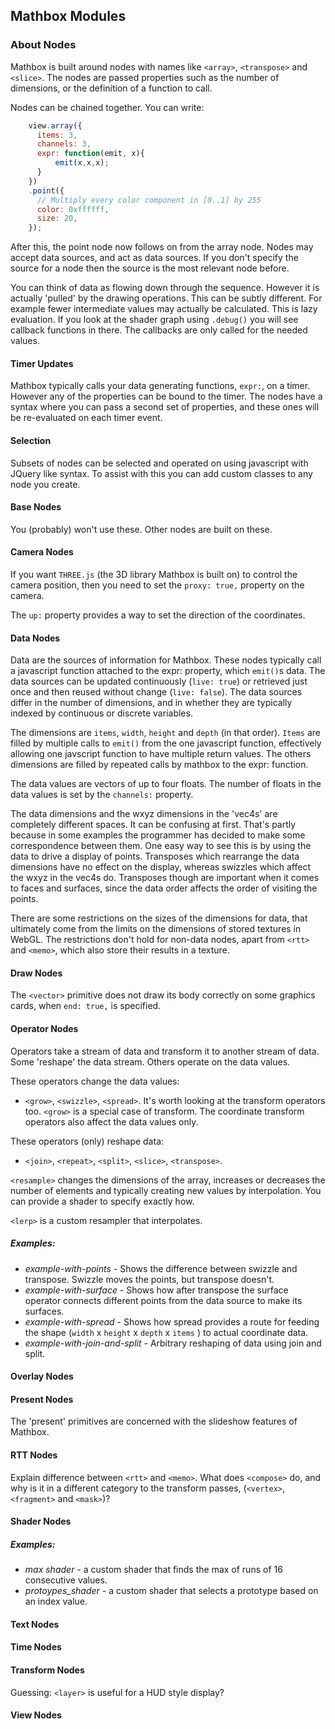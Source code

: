 ## Mathbox Modules


### About Nodes

Mathbox is built around nodes with names like `<array>`, `<transpose>` and `<slice>`.  The nodes are passed properties such as the number of dimensions, or the definition of a function to call.

Nodes can be chained together.  You can write:

```javascript
    view.array({
      items: 3,
      channels: 3,
      expr: function(emit, x){
          emit(x,x,x);
      }
    })
    .point({
      // Multiply every color component in [0..1] by 255
      color: 0xffffff,
      size: 20,
    });
```

After this, the point node now follows on from the array node.  Nodes may accept data sources, and act as data sources.  If you don't specify the source for a node then the source is the most relevant node before.

You can think of data as flowing down through the sequence.  However it is actually 'pulled' by the drawing operations.  This can be subtly different.  For example fewer intermediate values may actually be calculated.  This is lazy evaluation.  If you look at the shader graph using `.debug()` you will see callback functions in there.  The callbacks are only called for the needed values.

#### Timer Updates

Mathbox typically calls your data generating functions, `expr:`, on a timer.  However any of the properties can be bound to the timer.  The nodes have a syntax where you can pass a second set of properties, and these ones will be re-evaluated on each timer event.

#### Selection

Subsets of nodes can be selected and operated on using javascript with JQuery like syntax.  To assist with this you can add custom classes to any node you create.


#### Base Nodes

You (probably) won't use these.  Other nodes are built on these.


#### Camera Nodes

If you want `THREE.js` (the 3D library Mathbox is built on) to control the camera position, then you need to set the `proxy: true,` property on the camera.

The `up:` property provides a way to set the direction of the coordinates.  


#### Data Nodes

Data are the sources of information for Mathbox.  These nodes typically call a javascript function attached to the expr: property, which `emit()`s data.  The data sources can be updated continuously (`live: true`) or retrieved just once and then reused without change (`live: false`).  The data sources differ in the number of dimensions, and in whether they are typically indexed by continuous or discrete variables.

The dimensions are `items`, `width`, `height` and `depth`  (in that order).  `Items` are filled by multiple calls to `emit()` from the one javascript function, effectively allowing one javscript function to have multiple return values.  The others dimensions are filled by repeated calls by mathbox to the expr: function.  

The data values are vectors of up to four floats.  The number of floats in the data values is set by the `channels:` property. 

The data dimensions and the wxyz dimensions in the 'vec4s' are completely different spaces.  It can be confusing at first.  That's partly because in some examples the programmer has decided to make some correspondence between them.  One easy way to see this is by using the data to drive a display of points.  Transposes which rearrange the data dimensions have no effect on the display, whereas swizzles which affect the wxyz in the vec4s do.  Transposes though are important when it comes to faces and surfaces, since the data order affects the order of visiting the points.

There are some restrictions on the sizes of the dimensions for data, that ultimately come from the limits on the dimensions of stored textures in WebGL.  The restrictions don't hold for non-data nodes, apart from `<rtt>` and `<memo>`, which also store their results in a texture.



#### Draw Nodes

The `<vector>` primitive does not draw its body correctly on some graphics cards, when `end: true,` is specified.
 

#### Operator Nodes

Operators take a stream of data and transform it to another stream of data.  Some 'reshape' the data stream.  Others operate on the data values.  

These operators change the data values:
 * `<grow>`, `<swizzle>`, `<spread>`.
It's worth looking at the transform operators too.  `<grow>` is a special case of transform.  The coordinate transform operators also affect the data values only.
 
These operators (only) reshape data:
 * `<join>`, `<repeat>`, `<split>`, `<slice>`, `<transpose>`.

`<resample>` changes the dimensions of the array, increases or decreases the number of elements and typically creating new values by interpolation.  You can provide a shader to specify exactly how.

`<lerp>` is a custom resampler that interpolates.
 
##### Examples: 
 * _example-with-points_ - Shows the difference between swizzle and transpose.  Swizzle moves the points, but transpose doesn't.
 * _example-with-surface_ - Shows how after transpose the surface operator connects different points from the data source to make its surfaces.
 * _example-with-spread_ - Shows how spread provides a route for feeding the shape (`width` x `height` x `depth` x `items` ) to actual coordinate data.
 * _example-with-join-and-split_ - Arbitrary reshaping of data using join and split.
 

#### Overlay Nodes



#### Present Nodes

The 'present' primitives are concerned with the slideshow features of Mathbox.  

#### RTT Nodes

Explain difference between `<rtt>` and `<memo>`.  What does `<compose>` do, and why is it in a different category to the transform passes, (`<vertex>`, `<fragment>` and `<mask>`)?


#### Shader Nodes

##### Examples:
 * _max shader_ - a custom shader that finds the max of runs of 16 consecutive values.
 * _protoypes_shader_ - a custom shader that selects a prototype based on an index value.


#### Text Nodes


#### Time Nodes


#### Transform Nodes

Guessing: `<layer>` is useful for a HUD style display?


#### View Nodes






